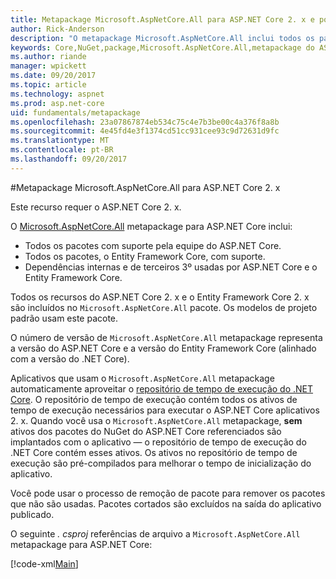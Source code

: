 ```yaml
---
title: Metapackage Microsoft.AspNetCore.All para ASP.NET Core 2. x e posterior
author: Rick-Anderson
description: "O metapackage Microsoft.AspNetCore.All inclui todos os pacotes do ASP.NET Core e o Entity Framework Core, juntamente com suas dependências."
keywords: Core,NuGet,package,Microsoft.AspNetCore.All,metapackage do ASP.NET
ms.author: riande
manager: wpickett
ms.date: 09/20/2017
ms.topic: article
ms.technology: aspnet
ms.prod: asp.net-core
uid: fundamentals/metapackage
ms.openlocfilehash: 23a07867874eb534c75c4e7b3be00c4a376f8a8b
ms.sourcegitcommit: 4e45fd4e3f1374cd51cc931cee93c9d72631d9fc
ms.translationtype: MT
ms.contentlocale: pt-BR
ms.lasthandoff: 09/20/2017
---
```

#<a name="microsoftaspnetcoreall-metapackage-for-aspnet-core-2x"></a>Metapackage Microsoft.AspNetCore.All para ASP.NET Core 2. x

Este recurso requer o ASP.NET Core 2. x.

O [Microsoft.AspNetCore.All](https://www.nuget.org/packages/Microsoft.AspNetCore.All) metapackage para ASP.NET Core inclui:

* Todos os pacotes com suporte pela equipe do ASP.NET Core.
* Todos os pacotes, o Entity Framework Core, com suporte. 
* Dependências internas e de terceiros 3º usadas por ASP.NET Core e o Entity Framework Core. 

Todos os recursos do ASP.NET Core 2. x e o Entity Framework Core 2. x são incluídos no `Microsoft.AspNetCore.All` pacote. Os modelos de projeto padrão usam este pacote.

O número de versão de `Microsoft.AspNetCore.All` metapackage representa a versão do ASP.NET Core e a versão do Entity Framework Core (alinhado com a versão do .NET Core).

Aplicativos que usam o `Microsoft.AspNetCore.All` metapackage automaticamente aproveitar o [repositório de tempo de execução do .NET Core](https://docs.microsoft.com/dotnet/core/deploying/runtime-store). O repositório de tempo de execução contém todos os ativos de tempo de execução necessários para executar o ASP.NET Core aplicativos 2. x. Quando você usa o `Microsoft.AspNetCore.All` metapackage, **sem** ativos dos pacotes do NuGet do ASP.NET Core referenciados são implantados com o aplicativo &mdash; o repositório de tempo de execução do .NET Core contém esses ativos. Os ativos no repositório de tempo de execução são pré-compilados para melhorar o tempo de inicialização do aplicativo.

Você pode usar o processo de remoção de pacote para remover os pacotes que não são usadas. Pacotes cortados são excluídos na saída do aplicativo publicado.

O seguinte *. csproj* referências de arquivo a `Microsoft.AspNetCore.All` metapackage para ASP.NET Core:

[!code-xml[Main](..\mvc\views\view-compilation\sample\MvcRazorCompileOnPublish2.csproj?highlight=9)]

